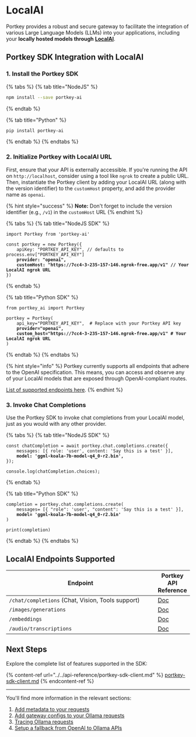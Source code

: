 # LocalAI

Portkey provides a robust and secure gateway to facilitate the integration of various Large Language Models (LLMs) into your applications, including your **locally hosted models through** [**LocalAI**](https://localai.io/).

## Portkey SDK Integration with LocalAI

### **1. Install the Portkey SDK**

{% tabs %}
{% tab title="NodeJS" %}
```bash
npm install --save portkey-ai
```
{% endtab %}

{% tab title="Python" %}
```bash
pip install portkey-ai
```
{% endtab %}
{% endtabs %}

### **2. Initialize Portkey with LocalAI URL**

First, ensure that your API is externally accessible. If you're running the API on `http://localhost`, consider using a tool like `ngrok` to create a public URL. Then, instantiate the Portkey client by adding your LocalAI URL (along with the version identifier) to the `customHost` property, and add the provider name as `openai`.

{% hint style="success" %}
**Note:** Don't forget to include the version identifier (e.g., `/v1`) in the `customHost` URL
{% endhint %}

{% tabs %}
{% tab title="NodeJS SDK" %}
<pre class="language-javascript"><code class="lang-javascript">import Portkey from 'portkey-ai'
 
const portkey = new Portkey({
    apiKey: "PORTKEY_API_KEY", // defaults to process.env["PORTKEY_API_KEY"]
<strong>    provider: "openai",
</strong><strong>    customHost: "https://7cc4-3-235-157-146.ngrok-free.app/v1" // Your LocalAI ngrok URL
</strong>})
</code></pre>
{% endtab %}

{% tab title="Python SDK" %}
<pre class="language-python"><code class="lang-python">from portkey_ai import Portkey

portkey = Portkey(
    api_key="PORTKEY_API_KEY",  # Replace with your Portkey API key
<strong>    provider="openai",
</strong><strong>    custom_host="https://7cc4-3-235-157-146.ngrok-free.app/v1" # Your LocalAI ngrok URL    
</strong>)
</code></pre>
{% endtab %}
{% endtabs %}

{% hint style="info" %}
Portkey currently supports all endpoints that adhere to the OpenAI specification. This means, you can access and observe any of your LocalAI models that are exposed through OpenAI-compliant routes.&#x20;

[List of supported endpoints here](local-ai.md#localai-endpoints-supported).
{% endhint %}

### **3. Invoke Chat Completions**

Use the Portkey SDK to invoke chat completions from your LocalAI model, just as you would with any other provider.

{% tabs %}
{% tab title="NodeJS SDK" %}
<pre class="language-javascript"><code class="lang-javascript">const chatCompletion = await portkey.chat.completions.create({
    messages: [{ role: 'user', content: 'Say this is a test' }],
<strong>    model: 'ggml-koala-7b-model-q4_0-r2.bin',
</strong>});

console.log(chatCompletion.choices);
</code></pre>
{% endtab %}

{% tab title="Python SDK" %}
<pre class="language-python"><code class="lang-python">completion = portkey.chat.completions.create(
    messages= [{ "role": 'user', "content": 'Say this is a test' }],
<strong>    model= 'ggml-koala-7b-model-q4_0-r2.bin'
</strong>)

print(completion)
</code></pre>
{% endtab %}
{% endtabs %}

## LocalAI Endpoints Supported

<table data-header-hidden><thead><tr><th width="533">Endpoint</th><th>Portkey API Reference</th></tr></thead><tbody><tr><td><code>/chat/completions</code> (Chat, Vision, Tools support)</td><td><a href="../../provider-endpoints/chat.md">Doc</a></td></tr><tr><td><code>/images/generations</code></td><td><a href="../../provider-endpoints/images.md">Doc</a></td></tr><tr><td><code>/embeddings</code></td><td><a href="../../provider-endpoints/embeddings.md">Doc</a></td></tr><tr><td><code>/audio/transcriptions</code></td><td><a href="../../product/ai-gateway-streamline-llm-integrations/multimodal-capabilities/vision-1.md">Doc</a></td></tr></tbody></table>

## Next Steps

Explore the complete list of features supported in the SDK:

{% content-ref url="../../api-reference/portkey-sdk-client.md" %}
[portkey-sdk-client.md](../../api-reference/portkey-sdk-client.md)
{% endcontent-ref %}

***

You'll find more information in the relevant sections:

1. [Add metadata to your requests](../../product/observability-modern-monitoring-for-llms/metadata.md)
2. [Add gateway configs to your Ollama requests](../../product/ai-gateway-streamline-llm-integrations/universal-api.md#ollama-in-configs)
3. [Tracing Ollama requests](../../product/observability-modern-monitoring-for-llms/traces.md)
4. [Setup a fallback from OpenAI to Ollama APIs](../../product/ai-gateway-streamline-llm-integrations/fallbacks.md)
